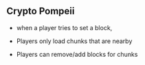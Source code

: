 ## Crypto Pompeii 
 
* when a player tries to set a block, 

* Players only load chunks that are nearby 
* Players can remove/add blocks for chunks 

